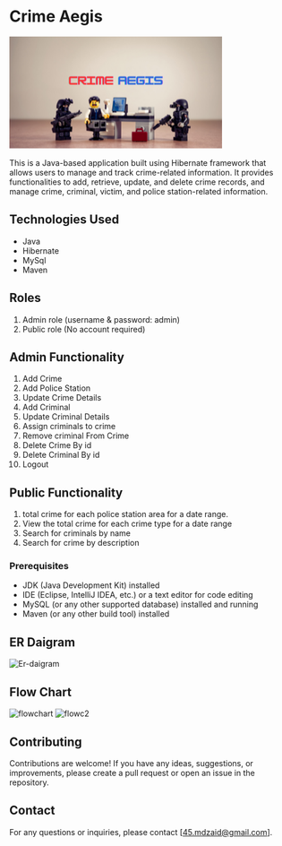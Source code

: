 # Crime Aegis

<img src="banner.png" height="200px">

This is a Java-based application built using Hibernate framework that allows users to manage and track crime-related information. It provides functionalities to add, retrieve, update, and delete crime records, and manage crime, criminal, victim, and police station-related information.

## Technologies Used
- Java
- Hibernate
- MySql
- Maven

## Roles
1. Admin role (username & password: admin)
2. Public role (No account required)


## Admin Functionality
1. Add Crime
2. Add Police Station
3. Update Crime Details
4. Add Criminal
5. Update Criminal Details
6. Assign criminals to crime
7. Remove criminal From Crime
8. Delete Crime By id
9. Delete Criminal By id
10. Logout


## Public Functionality
1. total crime for each police station area for a date range.
2. View the total crime for each crime type for a date range
3. Search for criminals by name
4. Search for crime by description

### Prerequisites

- JDK (Java Development Kit) installed
- IDE (Eclipse, IntelliJ IDEA, etc.) or a text editor for code editing
- MySQL (or any other supported database) installed and running
- Maven (or any other build tool) installed

## ER Daigram
![Er-daigram](https://github.com/rooparam01/Crime-Management-System/assets/111178057/5053d08f-567e-4314-a1b8-616ef6b7b2d7)

## Flow Chart
![flowchart](https://github.com/rooparam01/Crime-Management-System/assets/111178057/98533225-cbe8-4787-9204-ecf014de5e18)
![flowc2](https://github.com/rooparam01/Crime-Management-System/assets/111178057/a2bd7920-9e8c-44fd-8abd-fc48fa6f6fe4)

## Contributing

Contributions are welcome! If you have any ideas, suggestions, or improvements, please create a pull request or open an issue in the repository.

## Contact

For any questions or inquiries, please contact [45.mdzaid@gmail.com].

